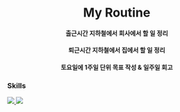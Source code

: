 <h1 align="center"> My Routine</h1>

<h4 align="center">출근시간 지하철에서 회사에서 할 일 정리</h4>
<h4 align="center">퇴근시간 지하철에서 집에서 할 일 정리</h4>
<h4 align="center">토요일에 1주일 단위 목표 작성 & 일주일 회고</h4>  


<p align="center">
  <h3>Skills</h3>
  <a href="https://solved.ac/minseok0917">
    <img src="http://mazassumnida.wtf/api/v2/generate_badge?boj=minseok0917" />
  </a>
  <a href="https://github.com/Minseok0917">
    <img src="https://github-readme-stats.vercel.app/api/top-langs/?username=Minseok0917&layout=compact&theme=prussian" />
  </a>
</p>
